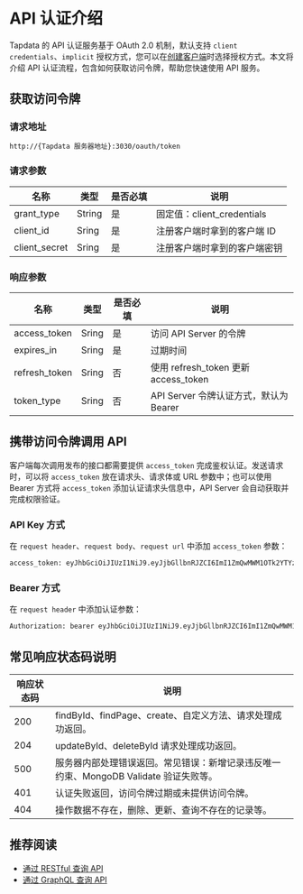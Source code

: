 # API 认证介绍

Tapdata 的 API 认证服务基于 OAuth 2.0 机制，默认支持 `client credentials`、`implicit` 授权方式，您可以在[创建客户端](create-api-client.md)时选择授权方式。本文将介绍 API 认证流程，包含如何获取访问令牌，帮助您快速使用 API 服务。

## 获取访问令牌

### 请求地址

```bash
http://{Tapdata 服务器地址}:3030/oauth/token
```

### 请求参数
| 名称          | 类型   | 是否必填 | 说明                         |
| ------------- | ------ | -------- | ---------------------------- |
| grant_type    | String | 是       | 固定值：client_credentials   |
| client_id     | Sring  | 是       | 注册客户端时拿到的客户端 ID  |
| client_secret | Sring  | 是       | 注册客户端时拿到的客户端密钥 |


### 响应参数
| 名称          | 类型  | 是否必填 | 说明                                  |
| ------------- | ----- | -------- | ------------------------------------- |
| access_token  | Sring | 是       | 访问 API Server 的令牌                |
| expires_in    | Sring | 是       | 过期时间                              |
| refresh_token | Sring | 否       | 使用 refresh_token 更新 access_token  |
| token_type    | Sring | 否       | API Server 令牌认证方式，默认为Bearer |


## 携带访问令牌调用 API

客户端每次调用发布的接口都需要提供 `access_token` 完成鉴权认证。发送请求时，可以将 `access_token` 放在请求头、请求体或 URL 参数中；也可以使用 Bearer 方式将 `access_token` 添加认证请求头信息中，API Server 会自动获取并完成权限验证。

### API Key 方式

在 `request header`、`request body`、`request url` 中添加  `access_token` 参数：



```bash
access_token: eyJhbGciOiJIUzI1NiJ9.eyJjbGllbnRJZCI6ImI1ZmQwMWM1OTk2YTYzNDMyMGViZjUzY2JhYjVmYWRmIiwidXNlcl9pZCI6IjVjZTBiYzUxMzNmZDI5NGI2YTI1YTYzYyIsImNyZWF0ZWRBdCI6MTU1ODM2ODg4NDk0NCwicm9sZXMiOlsiNWNlMGJjNTEzM2ZkMjk0YjZhMjVhNjNjIl0sImV4cGlyZWRhdGUiOjE1NTgzNzA2ODQ5NDR9.fKSCRs2pCNdYYVCYjM-W1OfmQO057EKKOTO1n89Q998
```

### Bearer 方式

在 `request header` 中添加认证参数：



```bash
Authorization: bearer eyJhbGciOiJIUzI1NiJ9.eyJjbGllbnRJZCI6ImI1ZmQwMWM1OTk2YTYzNDMyMGViZjUzY2JhYjVmYWRmIiwidXNlcl9pZCI6IjVjZTBiYzUxMzNmZDI5NGI2YTI1YTYzYyIsImNyZWF0ZWRBdCI6MTU1ODM2ODg4NDk0NCwicm9sZXMiOlsiNWNlMGJjNTEzM2ZkMjk0YjZhMjVhNjNjIl0sImV4cGlyZWRhdGUiOjE1NTgzNzA2ODQ5NDR9.fKSCRs2pCNdYYVCYjM-W1OfmQO057EKKOTO1n89Q998
```



## 常见响应状态码说明

| 响应状态码 | 说明                                                         |
| ---------- | ------------------------------------------------------------ |
| 200        | findById、findPage、create、自定义方法、请求处理成功返回。   |
| 204        | updateById、deleteById 请求处理成功返回。                    |
| 500        | 服务器内部处理错误返回。常见错误：新增记录违反唯一约束、MongoDB Validate 验证失败等。 |
| 401        | 认证失败返回，访问令牌过期或未提供访问令牌。                 |
| 404        | 操作数据不存在，删除、更新、查询不存在的记录等。             |



## 推荐阅读

* [通过 RESTful 查询 API](query-via-restful)
* [通过 GraphQL 查询 API](query-via-graphql)